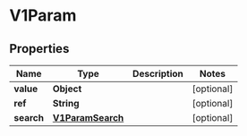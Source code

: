 
# V1Param

## Properties
Name | Type | Description | Notes
------------ | ------------- | ------------- | -------------
**value** | **Object** |  |  [optional]
**ref** | **String** |  |  [optional]
**search** | [**V1ParamSearch**](V1ParamSearch.md) |  |  [optional]




